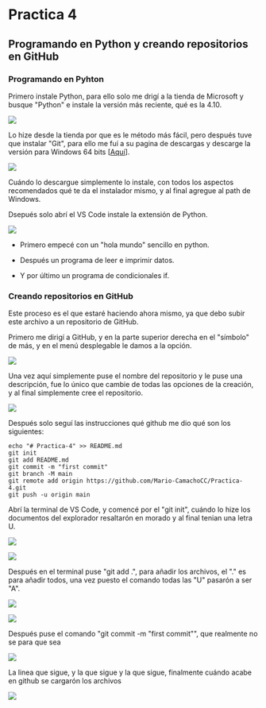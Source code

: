 # Practica 4

## Programando en Python y creando repositorios en GitHub

### Programando en Pyhton

Primero instale Python, para ello solo me drigí a la tienda de Microsoft y busque "Python" e instale la versión más reciente, qué es la 4.10.

![](img\1.png)

Lo hize desde la tienda por que es le método más fácil, pero después tuve que instalar "Git", para ello me fuí a su pagina de descargas y descarge la versión para Windows 64 bits [[Aquí](https://git-scm.com/download/win)].

![](img\2.png)

Cuándo lo descargue simplemente lo instale, con todos los aspectos recomendados qué te da el instalador mismo, y al final agregue al path de Windows.

Dsepués solo abrí el VS Code instale la extensión de Python.

![](img\3.png)

- Primero empecé con un "hola mundo" sencillo en python.

- Después un programa de leer e imprimir datos.

- Y por último un programa de condicionales if.

### Creando repositorios en GitHub

Este proceso es el que estaré haciendo ahora mismo, ya que debo subir este archivo a un repositorio de GitHub.

Primero me dirigí a GitHub, y en la parte superior derecha en el "símbolo" de más, y en el menú desplegable le damos a la opción.

![](img\4.png)

Una vez aquí simplemente puse el nombre del repositorio y le puse una descripción, fue lo único que cambie de todas las opciones de la creación, y al final simplemente cree el repositorio.

![](img\5.png)

Después solo seguí las instrucciones qué github me dio qué son los siguientes:

```
echo "# Practica-4" >> README.md
git init
git add README.md
git commit -m "first commit"
git branch -M main
git remote add origin https://github.com/Mario-CamachoCC/Practica-4.git
git push -u origin main
```

Abrí la terminal de VS Code, y comencé por el "git init", cuándo lo hize los documentos del explorador resaltarón en morado y al final tenian una letra U.

![](img\6.png)

![](img\7.png)

Después en el terminal puse "git add .", para añadir los archivos, el "." es para añadir todos, una vez puesto el comando todas las "U" pasarón a ser "A".

![](img\8.png)

![](img\9.png)

Después puse el comando "git commit -m "first commit"", que realmente no se para que sea

![](img\10.png)

La linea que sigue, y la que sigue y la que sigue, finalmente cuándo acabe en github se cargarón los archivos

![](img\11.png)